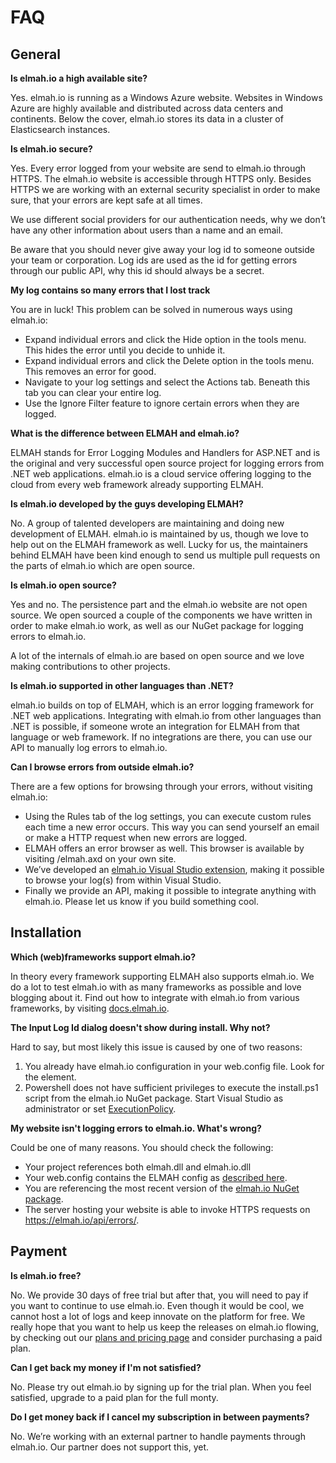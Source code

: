 # FAQ## General**Is elmah.io a high available site?**Yes. elmah.io is running as a Windows Azure website. Websites in Windows Azure are highly available and distributed across data centers and continents. Below the cover, elmah.io stores its data in a cluster of Elasticsearch instances.**Is elmah.io secure?**Yes. Every error logged from your website are send to elmah.io through HTTPS. The elmah.io website is accessible through HTTPS only.Besides HTTPS we are working with an external security specialist in order to make sure, that your errors are kept safe at all times.We use different social providers for our authentication needs, why we don’t have any other information about users than a name and an email.Be aware that you should never give away your log id to someone outside your team or corporation. Log ids are used as the id for getting errors through our public API, why this id should always be a secret.**My log contains so many errors that I lost track**You are in luck! This problem can be solved in numerous ways using elmah.io:* Expand individual errors and click the Hide option in the tools menu. This hides the error until you decide to unhide it.* Expand individual errors and click the Delete option in the tools menu. This removes an error for good.* Navigate to your log settings and select the Actions tab. Beneath this tab you can clear your entire log.* Use the Ignore Filter feature to ignore certain errors when they are logged.**What is the difference between ELMAH and elmah.io?**ELMAH stands for Error Logging Modules and Handlers for ASP.NET and is the original and very successful open source project for logging errors from .NET web applications. elmah.io is a cloud service offering logging to the cloud from every web framework already supporting ELMAH.**Is elmah.io developed by the guys developing ELMAH?**No. A group of talented developers are maintaining and doing new development of ELMAH. elmah.io is maintained by us, though we love to help out on the ELMAH framework as well. Lucky for us, the maintainers behind ELMAH have been kind enough to send us multiple pull requests on the parts of elmah.io which are open source.**Is elmah.io open source?**Yes and no. The persistence part and the elmah.io website are not open source. We open sourced a couple of the components we have written in order to make elmah.io work, as well as our NuGet package for logging errors to elmah.io.A lot of the internals of elmah.io are based on open source and we love making contributions to other projects.**Is elmah.io supported in other languages than .NET?**elmah.io builds on top of ELMAH, which is an error logging framework for .NET web applications. Integrating with elmah.io from other languages than .NET is possible, if someone wrote an integration for ELMAH from that language or web framework. If no integrations are there, you can use our API to manually log errors to elmah.io.**Can I browse errors from outside elmah.io?**There are a few options for browsing through your errors, without visiting elmah.io:* Using the Rules tab of the log settings, you can execute custom rules each time a new error occurs. This way you can send yourself an email or make a HTTP request when new errors are logged.* ELMAH offers an error browser as well. This browser is available by visiting /elmah.axd on your own site.* We’ve developed an [elmah.io Visual Studio extension](https://visualstudiogallery.msdn.microsoft.com/369827de-80ca-4b36-9b73-88bd85fdbc81), making it possible to browse your log(s) from within Visual Studio.* Finally we provide an API, making it possible to integrate anything with elmah.io. Please let us know if you build something cool.## Installation**Which (web)frameworks support elmah.io?**In theory every framework supporting ELMAH also supports elmah.io. We do a lot to test elmah.io with as many frameworks as possible and love blogging about it. Find out how to integrate with elmah.io from various frameworks, by visiting [docs.elmah.io](http://docs.elmah.io).**The Input Log Id dialog doesn't show during install. Why not?**Hard to say, but most likely this issue is caused by one of two reasons:1. You already have elmah.io configuration in your web.config file. Look for the <errorLog> element.2. Powershell does not have sufficient privileges to execute the install.ps1 script from the elmah.io NuGet package. Start Visual Studio as administrator or set [ExecutionPolicy](http://www.hanselman.com/blog/SigningPowerShellScripts.aspx).**My website isn't logging errors to elmah.io. What's wrong?**Could be one of many reasons. You should check the following:* Your project references both elmah.dll and elmah.io.dll* Your web.config contains the ELMAH config as [described here](https://code.google.com/p/elmah/downloads/detail?name=ELMAH-1.2-sp2-sample-web.config).* You are referencing the most recent version of the [elmah.io NuGet package](https://www.nuget.org/packages/elmah.io/).* The server hosting your website is able to invoke HTTPS requests on https://elmah.io/api/errors/.## Payment**Is elmah.io free?**No. We provide 30 days of free trial but after that, you will need to pay if you want to continue to use elmah.io. Even though it would be cool, we cannot host a lot of logs and keep innovate on the platform for free. We really hope that you want to help us keep the releases on elmah.io flowing, by checking out our [plans and pricing page](https://elmah.io/pricing) and consider purchasing a paid plan.**Can I get back my money if I'm not satisfied?**No. Please try out elmah.io by signing up for the trial plan. When you feel satisfied, upgrade to a paid plan for the full monty.**Do I get money back if I cancel my subscription in between payments?**No. We’re working with an external partner to handle payments through elmah.io. Our partner does not support this, yet.